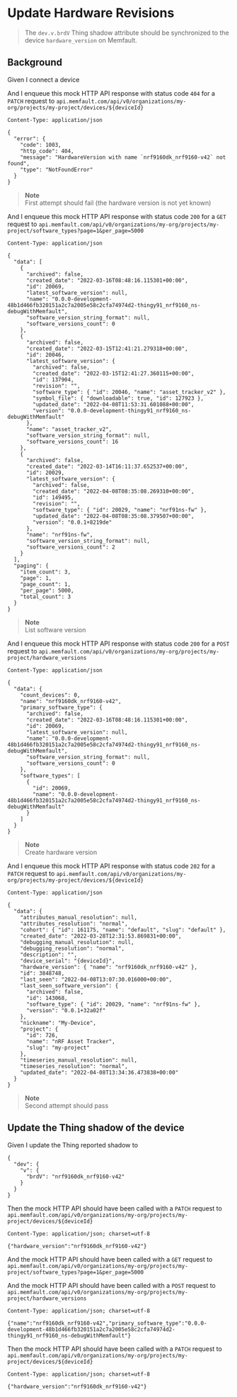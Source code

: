 # Update Hardware Revisions

> The `dev.v.brdV` Thing shadow attribute should be synchronized to the device
> `hardware_version` on Memfault.

## Background

Given I connect a device

<!-- Prepare the mock API responses. -->

And I enqueue this mock HTTP API response with status code `404` for a `PATCH`
request to
`api.memfault.com/api/v0/organizations/my-org/projects/my-project/devices/${deviceId}`

```
Content-Type: application/json

{
  "error": {
    "code": 1003,
    "http_code": 404,
    "message": "HardwareVersion with name `nrf9160dk_nrf9160-v42` not found",
    "type": "NotFoundError"
  }
}
```

> **Note**  
> First attempt should fail (the hardware version is not yet known)

And I enqueue this mock HTTP API response with status code `200` for a `GET`
request to
`api.memfault.com/api/v0/organizations/my-org/projects/my-project/software_types?page=1&per_page=5000`

```
Content-Type: application/json

{
  "data": [
    {
      "archived": false,
      "created_date": "2022-03-16T08:48:16.115301+00:00",
      "id": 20069,
      "latest_software_version": null,
      "name": "0.0.0-development-48b1d466fb320151a2c7a2005e58c2cfa74974d2-thingy91_nrf9160_ns-debugWithMemfault",
      "software_version_string_format": null,
      "software_versions_count": 0
    },
    {
      "archived": false,
      "created_date": "2022-03-15T12:41:21.279318+00:00",
      "id": 20046,
      "latest_software_version": {
        "archived": false,
        "created_date": "2022-03-15T12:41:27.360115+00:00",
        "id": 137904,
        "revision": "",
        "software_type": { "id": 20046, "name": "asset_tracker_v2" },
        "symbol_file": { "downloadable": true, "id": 127923 },
        "updated_date": "2022-04-08T11:53:31.601088+00:00",
        "version": "0.0.0-development-thingy91_nrf9160_ns-debugWithMemfault"
      },
      "name": "asset_tracker_v2",
      "software_version_string_format": null,
      "software_versions_count": 16
    },
    {
      "archived": false,
      "created_date": "2022-03-14T16:11:37.652537+00:00",
      "id": 20029,
      "latest_software_version": {
        "archived": false,
        "created_date": "2022-04-08T08:35:08.269310+00:00",
        "id": 149495,
        "revision": "",
        "software_type": { "id": 20029, "name": "nrf91ns-fw" },
        "updated_date": "2022-04-08T08:35:08.379507+00:00",
        "version": "0.0.1+8219de"
      },
      "name": "nrf91ns-fw",
      "software_version_string_format": null,
      "software_versions_count": 2
    }
  ],
  "paging": {
    "item_count": 3,
    "page": 1,
    "page_count": 1,
    "per_page": 5000,
    "total_count": 3
  }
}
```

> **Note**  
> List software version

And I enqueue this mock HTTP API response with status code `200` for a `POST`
request to
`api.memfault.com/api/v0/organizations/my-org/projects/my-project/hardware_versions`

```
Content-Type: application/json

{
  "data": {
    "count_devices": 0,
    "name": "nrf9160dk_nrf9160-v42",
    "primary_software_type": {
      "archived": false,
      "created_date": "2022-03-16T08:48:16.115301+00:00",
      "id": 20069,
      "latest_software_version": null,
      "name": "0.0.0-development-48b1d466fb320151a2c7a2005e58c2cfa74974d2-thingy91_nrf9160_ns-debugWithMemfault",
      "software_version_string_format": null,
      "software_versions_count": 0
    },
    "software_types": [
      {
        "id": 20069,
        "name": "0.0.0-development-48b1d466fb320151a2c7a2005e58c2cfa74974d2-thingy91_nrf9160_ns-debugWithMemfault"
      }
    ]
  }
}
```

> **Note**  
> Create hardware version

And I enqueue this mock HTTP API response with status code `202` for a `PATCH`
request to
`api.memfault.com/api/v0/organizations/my-org/projects/my-project/devices/${deviceId}`

```
Content-Type: application/json

{
  "data": {
    "attributes_manual_resolution": null,
    "attributes_resolution": "normal",
    "cohort": { "id": 161175, "name": "default", "slug": "default" },
    "created_date": "2022-03-28T12:31:53.869831+00:00",
    "debugging_manual_resolution": null,
    "debugging_resolution": "normal",
    "description": "",
    "device_serial": "{deviceId}",
    "hardware_version": { "name": "nrf9160dk_nrf9160-v42" },
    "id": 3848748,
    "last_seen": "2022-04-08T13:07:30.016000+00:00",
    "last_seen_software_version": {
      "archived": false,
      "id": 143068,
      "software_type": { "id": 20029, "name": "nrf91ns-fw" },
      "version": "0.0.1+32a02f"
    },
    "nickname": "My-Device",
    "project": {
      "id": 726,
      "name": "nRF Asset Tracker",
      "slug": "my-project"
    },
    "timeseries_manual_resolution": null,
    "timeseries_resolution": "normal",
    "updated_date": "2022-04-08T13:34:36.473838+00:00"
  }
}
```

> **Note**  
> Second attempt should pass

## Update the Thing shadow of the device

Given I update the Thing reported shadow to

```
{
  "dev": {
    "v": {
      "brdV": "nrf9160dk_nrf9160-v42"
    }
  }
}
```

Then the mock HTTP API should have been called with a `PATCH` request to
`api.memfault.com/api/v0/organizations/my-org/projects/my-project/devices/${deviceId}`

```
Content-Type: application/json; charset=utf-8

{"hardware_version":"nrf9160dk_nrf9160-v42"}
```

And the mock HTTP API should have been called with a `GET` request to
`api.memfault.com/api/v0/organizations/my-org/projects/my-project/software_types?page=1&per_page=5000`

And the mock HTTP API should have been called with a `POST` request to
`api.memfault.com/api/v0/organizations/my-org/projects/my-project/hardware_versions`

```
Content-Type: application/json; charset=utf-8

{"name":"nrf9160dk_nrf9160-v42","primary_software_type":"0.0.0-development-48b1d466fb320151a2c7a2005e58c2cfa74974d2-thingy91_nrf9160_ns-debugWithMemfault"}
```

Then the mock HTTP API should have been called with a `PATCH` request to
`api.memfault.com/api/v0/organizations/my-org/projects/my-project/devices/${deviceId}`

```
Content-Type: application/json; charset=utf-8

{"hardware_version":"nrf9160dk_nrf9160-v42"}
```
